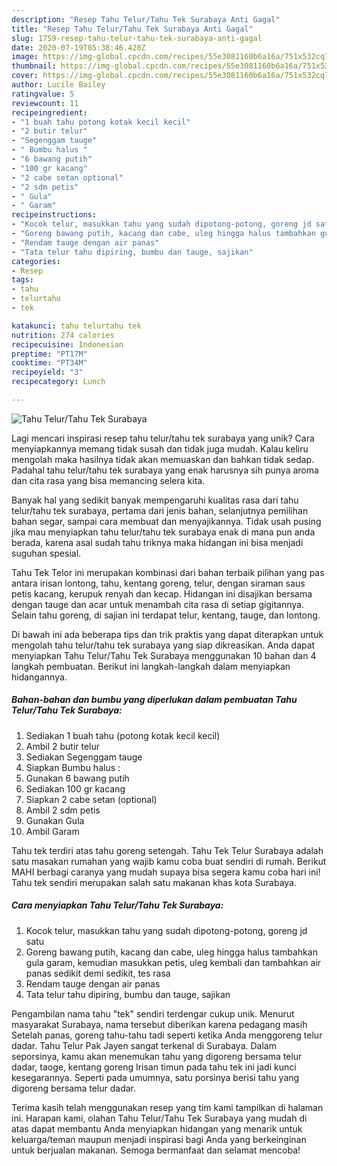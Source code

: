 ```yaml
---
description: "Resep Tahu Telur/Tahu Tek Surabaya Anti Gagal"
title: "Resep Tahu Telur/Tahu Tek Surabaya Anti Gagal"
slug: 1759-resep-tahu-telur-tahu-tek-surabaya-anti-gagal
date: 2020-07-19T05:38:46.420Z
image: https://img-global.cpcdn.com/recipes/55e3081160b6a16a/751x532cq70/tahu-telurtahu-tek-surabaya-foto-resep-utama.jpg
thumbnail: https://img-global.cpcdn.com/recipes/55e3081160b6a16a/751x532cq70/tahu-telurtahu-tek-surabaya-foto-resep-utama.jpg
cover: https://img-global.cpcdn.com/recipes/55e3081160b6a16a/751x532cq70/tahu-telurtahu-tek-surabaya-foto-resep-utama.jpg
author: Lucile Bailey
ratingvalue: 5
reviewcount: 11
recipeingredient:
- "1 buah tahu potong kotak kecil kecil"
- "2 butir telur"
- "Segenggam tauge"
- " Bumbu halus "
- "6 bawang putih"
- "100 gr kacang"
- "2 cabe setan optional"
- "2 sdm petis"
- " Gula"
- " Garam"
recipeinstructions:
- "Kocok telur, masukkan tahu yang sudah dipotong-potong, goreng jd satu"
- "Goreng bawang putih, kacang dan cabe, uleg hingga halus tambahkan gula garam, kemudian masukkan petis, uleg kembali dan tambahkan air panas sedikit demi sedikit, tes rasa"
- "Rendam tauge dengan air panas"
- "Tata telur tahu dipiring, bumbu dan tauge, sajikan"
categories:
- Resep
tags:
- tahu
- telurtahu
- tek

katakunci: tahu telurtahu tek 
nutrition: 274 calories
recipecuisine: Indonesian
preptime: "PT17M"
cooktime: "PT34M"
recipeyield: "3"
recipecategory: Lunch

---
```



![Tahu Telur/Tahu Tek Surabaya](https://img-global.cpcdn.com/recipes/55e3081160b6a16a/751x532cq70/tahu-telurtahu-tek-surabaya-foto-resep-utama.jpg)

Lagi mencari inspirasi resep tahu telur/tahu tek surabaya yang unik? Cara menyiapkannya memang tidak susah dan tidak juga mudah. Kalau keliru mengolah maka hasilnya tidak akan memuaskan dan bahkan tidak sedap. Padahal tahu telur/tahu tek surabaya yang enak harusnya sih punya aroma dan cita rasa yang bisa memancing selera kita.

Banyak hal yang sedikit banyak mempengaruhi kualitas rasa dari tahu telur/tahu tek surabaya, pertama dari jenis bahan, selanjutnya pemilihan bahan segar, sampai cara membuat dan menyajikannya. Tidak usah pusing jika mau menyiapkan tahu telur/tahu tek surabaya enak di mana pun anda berada, karena asal sudah tahu triknya maka hidangan ini bisa menjadi suguhan spesial.

Tahu Tek Telor ini merupakan kombinasi dari bahan terbaik pilihan yang pas antara irisan lontong, tahu, kentang goreng, telur, dengan siraman saus petis kacang, kerupuk renyah dan kecap. Hidangan ini disajikan bersama dengan tauge dan acar untuk menambah cita rasa di setiap gigitannya. Selain tahu goreng, di sajian ini terdapat telur, kentang, tauge, dan lontong.


Di bawah ini ada beberapa tips dan trik praktis yang dapat diterapkan untuk mengolah tahu telur/tahu tek surabaya yang siap dikreasikan. Anda dapat menyiapkan Tahu Telur/Tahu Tek Surabaya menggunakan 10 bahan dan 4 langkah pembuatan. Berikut ini langkah-langkah dalam menyiapkan hidangannya.

<!--inarticleads1-->

##### Bahan-bahan dan bumbu yang diperlukan dalam pembuatan Tahu Telur/Tahu Tek Surabaya:

1. Sediakan 1 buah tahu (potong kotak kecil kecil)
1. Ambil 2 butir telur
1. Sediakan Segenggam tauge
1. Siapkan  Bumbu halus :
1. Gunakan 6 bawang putih
1. Sediakan 100 gr kacang
1. Siapkan 2 cabe setan (optional)
1. Ambil 2 sdm petis
1. Gunakan  Gula
1. Ambil  Garam


Tahu tek terdiri atas tahu goreng setengah. Tahu Tek Telur Surabaya adalah satu masakan rumahan yang wajib kamu coba buat sendiri di rumah. Berikut MAHI berbagi caranya yang mudah supaya bisa segera kamu coba hari ini! Tahu tek sendiri merupakan salah satu makanan khas kota Surabaya. 

<!--inarticleads2-->

##### Cara menyiapkan Tahu Telur/Tahu Tek Surabaya:

1. Kocok telur, masukkan tahu yang sudah dipotong-potong, goreng jd satu
1. Goreng bawang putih, kacang dan cabe, uleg hingga halus tambahkan gula garam, kemudian masukkan petis, uleg kembali dan tambahkan air panas sedikit demi sedikit, tes rasa
1. Rendam tauge dengan air panas
1. Tata telur tahu dipiring, bumbu dan tauge, sajikan


Pengambilan nama tahu &#34;tek&#34; sendiri terdengar cukup unik. Menurut masyarakat Surabaya, nama tersebut diberikan karena pedagang masih Setelah panas, goreng tahu-tahu tadi seperti ketika Anda menggoreng telur dadar. Tahu Telur Pak Jayen sangat terkenal di Surabaya. Dalam seporsinya, kamu akan menemukan tahu yang digoreng bersama telur dadar, taoge, kentang goreng Irisan timun pada tahu tek ini jadi kunci kesegarannya. Seperti pada umumnya, satu porsinya berisi tahu yang digoreng bersama telur dadar. 

Terima kasih telah menggunakan resep yang tim kami tampilkan di halaman ini. Harapan kami, olahan Tahu Telur/Tahu Tek Surabaya yang mudah di atas dapat membantu Anda menyiapkan hidangan yang menarik untuk keluarga/teman maupun menjadi inspirasi bagi Anda yang berkeinginan untuk berjualan makanan. Semoga bermanfaat dan selamat mencoba!
